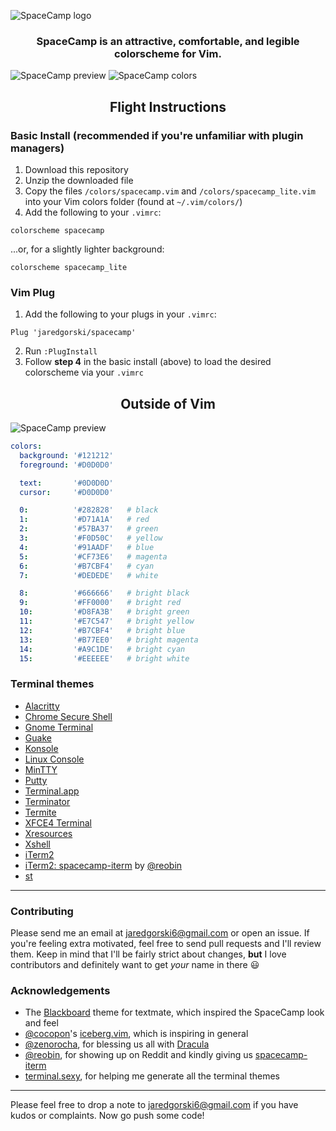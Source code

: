 ![SpaceCamp logo](https://github.com/jaredgorski/SpaceCamp/raw/master/.media/spacecamp_header_lt.svg?sanitize=true)

<div align="center">
  <h3>
    SpaceCamp is an attractive, comfortable, and legible colorscheme for Vim.
  </h3>
</div>

![SpaceCamp preview](https://github.com/jaredgorski/SpaceCamp/raw/master/.media/spacecamp_preview.png)
![SpaceCamp colors](https://github.com/jaredgorski/SpaceCamp/raw/master/.media/spacecamp_colors.svg?sanitize=true)

<div align="center">
  <h2>
    Flight Instructions
  </h2>
</div>

### Basic Install (recommended if you're unfamiliar with plugin managers)
1) Download this repository
2) Unzip the downloaded file
3) Copy the files `/colors/spacecamp.vim` and `/colors/spacecamp_lite.vim` into your Vim colors folder (found at `~/.vim/colors/`)
4) Add the following to your `.vimrc`:
```vim
colorscheme spacecamp
```
...or, for a slightly lighter background:
```vim
colorscheme spacecamp_lite
```

### Vim Plug
1) Add the following to your plugs in your `.vimrc`:
```vim
Plug 'jaredgorski/spacecamp'
```
2) Run `:PlugInstall`
3) Follow **step 4** in the basic install (above) to load the desired colorscheme via your `.vimrc`

<div align="center">
  <h2>
    Outside of Vim
  </h2>
</div>

![SpaceCamp preview](https://github.com/jaredgorski/SpaceCamp/raw/master/.media/spacecamp_termcolors.png)

```yaml
colors:
  background: '#121212'
  foreground: '#D0D0D0'

  text:       '#0D0D0D'
  cursor:     '#D0D0D0'

  0:          '#282828'   # black
  1:          '#D71A1A'   # red
  2:          '#57BA37'   # green
  3:          '#F0D50C'   # yellow
  4:          '#91AADF'   # blue
  5:          '#CF73E6'   # magenta
  6:          '#B7CBF4'   # cyan
  7:          '#DEDEDE'   # white

  8:          '#666666'   # bright black
  9:          '#FF0000'   # bright red
  10:         '#D8FA3B'   # bright green
  11:         '#E7C547'   # bright yellow
  12:         '#B7CBF4'   # bright blue
  13:         '#B77EE0'   # bright magenta
  14:         '#A9C1DE'   # bright cyan
  15:         '#EEEEEE'   # bright white
```

### Terminal themes

- [Alacritty](https://github.com/jaredgorski/SpaceCamp/raw/master/terminal_themes/spacecamp_alacritty.yaml)
- [Chrome Secure Shell](https://github.com/jaredgorski/SpaceCamp/raw/master/terminal_themes/spacecamp_chrome-secure-shell.config)
- [Gnome Terminal](https://github.com/jaredgorski/SpaceCamp/raw/master/terminal_themes/spacecamp_gnome-terminal.sh)
- [Guake](https://github.com/jaredgorski/SpaceCamp/raw/master/terminal_themes/spacecamp_guake.config)
- [Konsole](https://github.com/jaredgorski/SpaceCamp/raw/master/terminal_themes/spacecamp_konsole.config)
- [Linux Console](https://github.com/jaredgorski/SpaceCamp/raw/master/terminal_themes/spacecamp_linux-console.sh)
- [MinTTY](https://github.com/jaredgorski/SpaceCamp/raw/master/terminal_themes/spacecamp_mintty.config)
- [Putty](https://github.com/jaredgorski/SpaceCamp/raw/master/terminal_themes/spacecamp.reg)
- [Terminal.app](https://github.com/jaredgorski/SpaceCamp/raw/master/terminal_themes/spacecamp.terminal)
- [Terminator](https://github.com/jaredgorski/SpaceCamp/raw/master/terminal_themes/spacecamp_terminator.config)
- [Termite](https://github.com/jaredgorski/SpaceCamp/raw/master/terminal_themes/spacecamp_termite.config)
- [XFCE4 Terminal](https://github.com/jaredgorski/SpaceCamp/raw/master/terminal_themes/spacecamp_xfce4.terminalrc)
- [Xresources](https://github.com/jaredgorski/SpaceCamp/raw/master/terminal_themes/spacecamp.Xresources)
- [Xshell](https://github.com/jaredgorski/SpaceCamp/raw/master/terminal_themes/spacecamp.xcs)
- [iTerm2](https://github.com/jaredgorski/SpaceCamp/raw/master/terminal_themes/spacecamp.itermcolors)
- [iTerm2: spacecamp-iterm](https://github.com/reobin/spacecamp-iterm) by [@reobin](https://github.com/reobin)
- [st](https://github.com/jaredgorski/SpaceCamp/raw/master/terminal_themes/spacecamp_st.c)

---

### Contributing

Please send me an email at jaredgorski6@gmail.com or open an issue. If you're feeling extra motivated, feel free to send pull requests and I'll review them. Keep in mind that I'll be fairly strict about changes, **but** I love contributors and definitely want to get _your_ name in there :smiley:

### Acknowledgements

- The [Blackboard](https://github.com/textmate/themes.tmbundle/blob/master/Themes/Blackboard.tmTheme) theme for textmate, which inspired the SpaceCamp look and feel
- [@cocopon](https://github.com/cocopon)'s [iceberg.vim](https://github.com/cocopon/iceberg.vim), which is inspiring in general
- [@zenorocha](https://github.com/zenorocha), for blessing us all with [Dracula](https://github.com/dracula/dracula-theme)
- [@reobin](https://github.com/reobin/), for showing up on Reddit and kindly giving us [spacecamp-iterm](https://github.com/reobin/spacecamp-iterm)
- [terminal.sexy](https://terminal.sexy), for helping me generate all the terminal themes

---

Please feel free to drop a note to jaredgorski6@gmail.com if you have kudos or complaints. Now go push some code!
